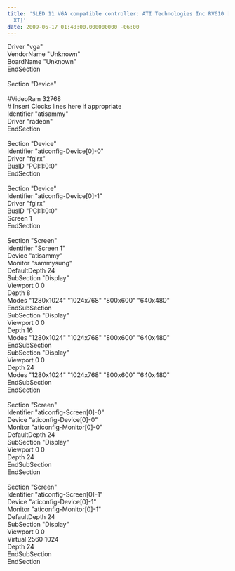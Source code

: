 ```yaml
---
title: 'SLED 11 VGA compatible controller: ATI Technologies Inc RV610 [Radeon HD 2400
  XT]'
date: 2009-06-17 01:48:00.000000000 -06:00
---
```

Driver      "vga"<br />        VendorName  "Unknown"<br />        BoardName   "Unknown"<br />EndSection<br /><br />Section "Device"<br /><br />    #VideoRam    32768<br />    # Insert Clocks lines here if appropriate<br />        Identifier  "atisammy"<br />        Driver      "radeon"<br />EndSection<br /><br />Section "Device"<br />        Identifier  "aticonfig-Device[0]-0"<br />        Driver      "fglrx"<br />        BusID       "PCI:1:0:0"<br />EndSection<br /><br />Section "Device"<br />        Identifier  "aticonfig-Device[0]-1"<br />        Driver      "fglrx"<br />        BusID       "PCI:1:0:0"<br />        Screen      1<br />EndSection<br /><br />Section "Screen"<br />        Identifier "Screen 1"<br />        Device     "atisammy"<br />        Monitor    "sammysung"<br />        DefaultDepth     24<br />        SubSection "Display"<br />                Viewport   0 0<br />                Depth     8<br />                Modes    "1280x1024" "1024x768" "800x600" "640x480"<br />        EndSubSection<br />        SubSection "Display"<br />                Viewport   0 0<br />                Depth     16<br />                Modes    "1280x1024" "1024x768" "800x600" "640x480"<br />        EndSubSection<br />        SubSection "Display"<br />                Viewport   0 0<br />                Depth     24<br />                Modes    "1280x1024" "1024x768" "800x600" "640x480"<br />        EndSubSection<br />EndSection<br /><br />Section "Screen"<br />        Identifier "aticonfig-Screen[0]-0"<br />        Device     "aticonfig-Device[0]-0"<br />        Monitor    "aticonfig-Monitor[0]-0"<br />        DefaultDepth     24<br />        SubSection "Display"<br />                Viewport   0 0<br />                Depth     24<br />        EndSubSection<br />EndSection<br /><br />Section "Screen"<br />        Identifier "aticonfig-Screen[0]-1"<br />        Device     "aticonfig-Device[0]-1"<br />        Monitor    "aticonfig-Monitor[0]-1"<br />        DefaultDepth     24<br />        SubSection "Display"<br />                Viewport   0 0<br />                Virtual   2560 1024<br />                Depth     24<br />        EndSubSection<br />EndSection<br /><br />                       </blockquote>

